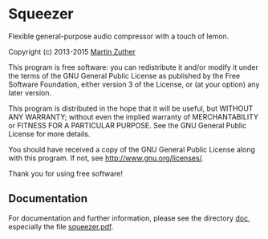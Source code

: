 Squeezer
========

Flexible general-purpose audio compressor with a touch of lemon.

Copyright (c) 2013-2015 [Martin Zuther][1]

This program is free software: you can redistribute it and/or modify
it under the terms of the GNU General Public License as published by
the Free Software Foundation, either version 3 of the License, or
(at your option) any later version.

This program is distributed in the hope that it will be useful,
but WITHOUT ANY WARRANTY; without even the implied warranty of
MERCHANTABILITY or FITNESS FOR A PARTICULAR PURPOSE.  See the
GNU General Public License for more details.

You should have received a copy of the GNU General Public License
along with this program.  If not, see <http://www.gnu.org/licenses/>.

Thank you for using free software!

Documentation
-------------

For documentation and further information, please see the directory
[doc][2], especially the file [squeezer.pdf][3].


[1]: http://www.mzuther.de/
[2]: https://github.com/mzuther/squeezer/tree/master/doc/
[3]: https://github.com/mzuther/squeezer/raw/master/doc/squeezer.pdf

